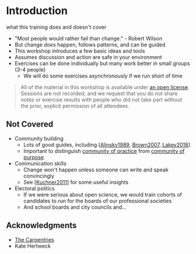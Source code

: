 # Introduction

<p class="tagline" markdown="1">what this training does and doesn't cover</p>

-   "Most people would rather fail than change." - Robert Wilson
-   But change *does* happen, follows patterns, and can be guided
-   This workshop introduces a few basic ideas and tools
-   Assumes discussion and action are safe in your environment
-   Exercises can be done individually but many work better in small groups (3-4 people)
    -   We will do some exercises asynchronously if we run short of time

> All of the material in this workshop is available under [an open license](../LICENSE.md).
> Sessions are not recorded,
> and we request that you do not share notes or exercise results
> with people who did not take part
> without the prior, explicit permission of all attendees.

## Not Covered

-   Community building
    -   Lots of good guides, including [[Alinsky1989](b:Alinsky1989), [Brown2007](b:Brown2007), [Lakey2018](b:Lakey2018)]
    -   Important to distinguish [community of practice](g:community-practice)
        from [community of purpose](g:community-purpose)
-   Communication skills
    -   Change won't happen unless someone can write and speak convincingly
    -   See [[Kuchner2011](b:Kuchner2011)] for some useful insights
-   Electoral politics
    -   If we were serious about open science,
        we would train cohorts of candidates to run for the boards of our professional societies
    -   And school boards and city councils and…

## Acknowledgments

-   [The Carpentries][carpentries]
-   Kate Hertweck

[carpentries]: https://carpentries.org
